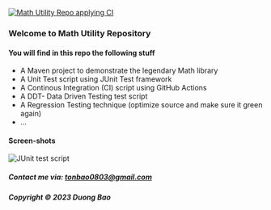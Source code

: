 [![Math Utility Repo applying CI](https://github.com/duongbao0803/math-util-mvn-net1705/actions/workflows/math-util-ci.yml/badge.svg)](https://github.com/duongbao0803/math-util-mvn-net1705/actions/workflows/math-util-ci.yml)

### Welcome to Math Utility Repository

#### You will find in this repo the following stuff

- A Maven project to demonstrate the legendary Math library
- A Unit Test script using JUnit Test framework
- A Continous Integration (CI) script using GitHub Actions
- A DDT- Data Driven Testing test script
- A Regression Testing technique (optimize source and make sure it green again)
- ...

#### Screen-shots

![JUnit test script](https://raw.githubusercontent.com/duongbao0803/math-util-mvn-net1705/main/screenshots/test%20script%20with%20junit.png)

##### Contact me via: tonbao0803@gmail.com

##### Copyright &#169; 2023 Duong Bao

